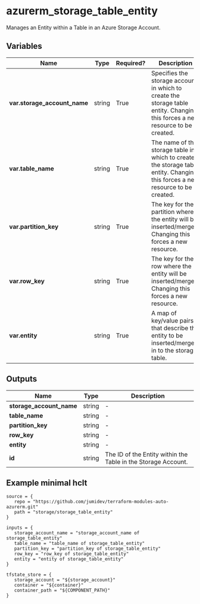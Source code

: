 # azurerm_storage_table_entity

Manages an Entity within a Table in an Azure Storage Account.

## Variables

| Name | Type | Required? |  Description |
| ---- | ---- | --------- |  ----------- |
| **var.storage_account_name** | string | True | Specifies the storage account in which to create the storage table entity. Changing this forces a new resource to be created. | 
| **var.table_name** | string | True | The name of the storage table in which to create the storage table entity. Changing this forces a new resource to be created. | 
| **var.partition_key** | string | True | The key for the partition where the entity will be inserted/merged. Changing this forces a new resource. | 
| **var.row_key** | string | True | The key for the row where the entity will be inserted/merged. Changing this forces a new resource. | 
| **var.entity** | string | True | A map of key/value pairs that describe the entity to be inserted/merged in to the storage table. | 



## Outputs

| Name | Type | Description |
| ---- | ---- | --------- | 
| **storage_account_name** | string  | - | 
| **table_name** | string  | - | 
| **partition_key** | string  | - | 
| **row_key** | string  | - | 
| **entity** | string  | - | 
| **id** | string  | The ID of the Entity within the Table in the Storage Account. | 

## Example minimal hclt

```hcl
source = {
   repo = "https://github.com/jumidev/terraform-modules-auto-azurerm.git" 
   path = "storage/storage_table_entity" 
}

inputs = {
   storage_account_name = "storage_account_name of storage_table_entity" 
   table_name = "table_name of storage_table_entity" 
   partition_key = "partition_key of storage_table_entity" 
   row_key = "row_key of storage_table_entity" 
   entity = "entity of storage_table_entity" 
}

tfstate_store = {
   storage_account = "${storage_account}" 
   container = "${container}" 
   container_path = "${COMPONENT_PATH}" 
}


```